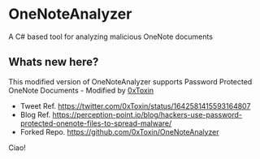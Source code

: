 # OneNoteAnalyzer
A C# based tool for analyzing malicious OneNote documents

## Whats new here?

This modified version of OneNoteAnalyzer supports Password Protected OneNote Documents - Modified by [0xToxin](https://twitter.com/0xToxin)
- Tweet Ref. https://twitter.com/0xToxin/status/1642581415593164807
- Blog Ref. https://perception-point.io/blog/hackers-use-password-protected-onenote-files-to-spread-malware/
- Forked Repo. https://github.com/0xToxin/OneNoteAnalyzer


Ciao!







































